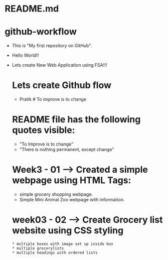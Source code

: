 # README.md

# github-workflow

- This is "My first repository on GitHub".
- Hello World!!
- Lets create New Web Application using FSA!!!

  # Lets create Github flow

  - Pratik # To improve is to change

  # README file has the following quotes visible:

  - "To Improve is to change"
  - "There is nothing permanent, except change"

  # Week3 - 01 --> Created a simple webpage using HTML Tags:
    - simple grocery shopping webpage.
    - Simple Mini Animal Zoo webpage with information.
    # week03 - 02 --> Create Grocery list website using CSS styling
      * multiple boxes with image set up inside box
      * multiple grocerylists
      * multiple headings with ordered lists